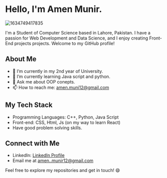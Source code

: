 # Hello, I'm Amen Munir.
![1634749417835](https://github.com/Amen-Munir/Amen-Munir/assets/121969659/081f390b-d5c6-4a79-9777-0c1c4be28511)


I'm a Student of Computer Science based in Lahore, Pakistan. I have a passion for Web Development and Data Science, and I enjoy creating Front-End projects projects. Welcome to my GitHub profile!

## About Me

- 🔭 I’m currently in my 2nd year of University.
- 🌱 I’m currently learning  Java script and python.
- 💬 Ask me about OOP conepts.
- 📫 How to reach me: amen.muni12@gmail.com

## My Tech Stack

- Programming Languages: C++, Python, Java Script
- Front-end: CSS, Html, Js (on my way to learn React)
- Have good problem solving skills.


## Connect with Me

- LinkedIn: [LinkedIn Profile](https://www.linkedin.com/in/amen-munir-b98996256/)
- Email me at amen..munir12@gmail.com 

Feel free to explore my repositories and get in touch! 😄
